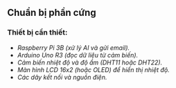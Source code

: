 ## Chuẩn bị phần cứng
### Thiết bị cần thiết:
+ *Raspberry Pi 3B (xử lý AI và gửi email).*
+ *Arduino Uno R3 (đọc dữ liệu từ cảm biến).*
+ *Cảm biến nhiệt độ và độ ẩm (DHT11 hoặc DHT22).*
+ *Màn hình LCD 16x2 (hoặc OLED) để hiển thị nhiệt độ.*
+ *Các dây kết nối và nguồn điện.*
